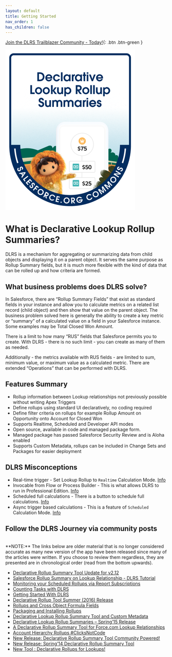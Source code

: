 ```yaml
---
layout: default
title: Getting Started
nav_order: 1
has_children: false
---
```


[Join the DLRS Trailblazer Community - Today!](https://trailhead.salesforce.com/trailblazer-community/groups/0F9300000009O5pCAE){: .btn .btn-green }

![Logo](assets/images/DLRS_New_Badge_2022.png)

# What is Declarative Lookup Rollup Summaries?

DLRS is a mechanism for aggregating or summarizing data from child objects and displaying it on a parent object. It serves the same purpose as Rollup Summary fields, but it is much more flexible with the kind of data that can be rolled up and how criteria are formed.

## What business problems does DLRS solve?

In Salesforce, there are “Rollup Summary Fields” that exist as standard fields in your instance and allow you to calculate metrics on a related list record (child object) and then show that value on the parent object. The business problem solved here is generally the ability to create a key metric or “summary” of a calculated value on a field in your Salesforce instance. Some examples may be Total Closed Won Amount.

There is a limit to how many “RUS” fields that Salesforce permits you to create. With DLRS - there is no such limit - you can create as many of them as needed.

Additionally - the metrics available with RUS fields - are limited to sum, minimum value, or maximum value as a calculated metric. There are extended “Operations” that can be performed with DLRS.

## Features Summary

- Rollup information between Lookup relationships not previously possible without writing Apex Triggers
- Define rollups using standard UI declaratively, no coding required
- Define filter criteria on rollups for example Rollup Amount on Opportunity onto Account for Closed Won
- Supports Realtime, Scheduled and Developer API modes
- Open source, available in code and managed package form.
- Managed package has passed Salesforce Security Review and is Aloha enabled
- Supports Custom Metadata, rollups can be included in Change Sets and Packages for easier deployment

## DLRS Misconceptions

- Real-time trigger - Set Lookup Rollup to `Realtime` Calculation Mode. [Info](https://sfdo-community.github.io/declarative-lookup-rollup-summaries/Architecture/calculates.html)
- Invocable from Flow or Process Builder - This is what allows DLRS to run in Professional Edition. [Info](https://sfdo-community.github.io/declarative-lookup-rollup-summaries/Installation/configuration.html#implementation-considerations)
- Scheduled full calculations - There is a button to schedule full calculations. [Info](https://sfdo-community.github.io/declarative-lookup-rollup-summaries/Architecture/calculates.html)
- Async trigger based calculations - This is a feature of `Scheduled` Calculation Mode. [Info](https://sfdo-community.github.io/declarative-lookup-rollup-summaries/Architecture/calculates.html)

## Follow the DLRS Journey via community posts

<br/>
**NOTE:** The links below are older material that is no longer considered accurate as many new version of the app have been released since many of the articles were written. If you choose to review them regardless, they are presented are in chronological order (read from the bottom upwards).

- [Declarative Rollup Summary Tool Update for v2.12](https://andyinthecloud.com/2020/04/05/declarative-rollup-summary-tool-update/)
- [Salesforce Rollup Summary on Lookup Relationship - DLRS Tutorial](https://www.youtube.com/watch?v=sjRlou2-N6I&feature=youtu.be)
- [Monitoring your Scheduled Rollups via Report Subscriptions](https://www.dandonin.com/2017/05/24/automated-error-alerts-and-mass-delete-error-records/)
- [Counting Tasks with DLRS](https://www.dandonin.com/2017/04/21/counting-tasks-with-dlrs/)
- [Getting Started With DLRS](https://www.dandonin.com/2017/03/16/how-to-dlrs/)
- [Declarative Rollup Tool Summer (2016) Release](https://andyinthecloud.com/2016/06/19/declarative-rollup-tool-summer-release/)
- [Rollups and Cross Object Formula Fields](http://andyinthecloud.com/2016/02/13/rollups-and-cross-object-formula-fields/)
- [Packaging and Installing Rollups](https://andyinthecloud.com/2016/01/24/packaging-and-installing-rollups/)
- [Declarative Lookup Rollup Summary Tool and Custom Metadata](http://andyinthecloud.com/2015/12/24/declarative-lookup-rollup-summary-tool-and-custom-metadata/)
- [Declarative Lookup Rollup Summaries – Spring’15 Release](http://andyinthecloud.com/2015/02/16/declarative-lookup-rollup-summaries-tool-dlrs-spring15-release/)
- [A Declarative Rollup Summary Tool for Force.com Lookup Relationships](https://developer.salesforce.com/page/Declarative_Rollup_Summary_Tool_for_Force.com_Lookup_Relationships)
- [Account Hierarchy Rollups #ClicksNotCode](http://andyinthecloud.com/2014/05/08/account-hierarchy-rollups-clicksnotcode/)
- [New Release: Declarative Rollup Summary Tool Community Powered!](http://andyinthecloud.com/2014/04/09/new-declarative-rollup-tool-release-community-powered/)
- [New Release: Spring’14 Declarative Rollup Summary Tool](http://andyinthecloud.com/2014/02/09/new-release-spring14-declarative-rollup-summary-tool/)
- [New Tool : Declarative Rollups for Lookups!](http://andyinthecloud.com/2013/07/07/new-tool-declarative-rollups-for-lookups/)
